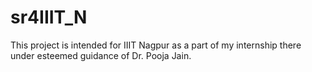 # sr4IIIT_N

This project is intended for IIIT Nagpur as a part of my internship there under esteemed guidance of Dr. Pooja Jain.
